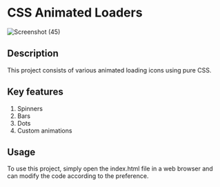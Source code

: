 # CSS Animated Loaders
![Screenshot (45)](https://github.com/Chandanpreet-Kaur-15/FSD-Assignments/assets/139389365/8eece410-1391-4083-83b3-9518139c813f)

## Description
This project consists of various animated loading icons using pure CSS.

## Key features
1. Spinners
2. Bars
3. Dots
4. Custom animations

## Usage
To use this project, simply open the index.html file in a web browser and can modify the code according to the preference.
